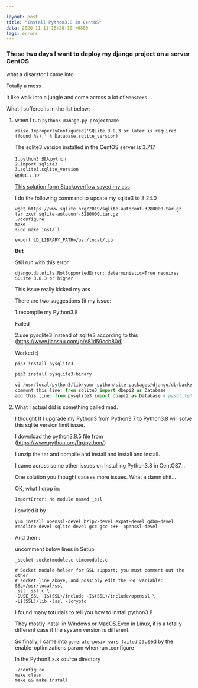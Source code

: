 ```yaml
---

layout: post
title: "Install Python3.8 in CentOS"
data: 2020-11-11 15:28:10 +0800
tags: errors
---
```




### These two days I want to deploy my django project on a server CentOS

what a disarstor I came into.

Totally a mess

It like walk into a jungle and come across a lot of ```Monsters```

What I suffered is in the list below:

1. when I run `python3 manage.py projectname`

   ```raise ImproperlyConfigured('SQLite 3.8.3 or later is required (found %s).' % Database.sqlite_version)```

   The sqlite3 version installed in the CentOS server is 3.7.17

   ```
   1.python3 进入python
   2.import sqlite3
   3.sqlite3.sqlite_version
   输出3.7.17
   ```

   [This solution form Stackoverflow saved my ass](https://stackoverflow.com/questions/55674176/django-cant-find-new-sqlite-version-sqlite-3-8-3-or-later-is-required-found)

   I do the following command to update my sqlite3 to 3.24.0

   ```
   wget https://www.sqlite.org/2019/sqlite-autoconf-3280000.tar.gz
   tar zxvf sqlite-autoconf-3280000.tar.gz
   ./configure
   make
   sudo make install
   
   export LD_LIBRARY_PATH=/usr/local/lib
   ```

   **But**

   Still run with this error

   ```django.db.utils.NotSupportedError: deterministic=True requires SQLite 3.8.3 or higher
   django.db.utils.NotSupportedError: deterministic=True requires SQLite 3.8.3 or higher
   ```

   This issue really kicked my ass

   There are two suggestions fit my issue:

   1.recompile my Python3.8 

   Failed

   2.use pysqlite3 instead of sqlite3 according to this  (https://www.jianshu.com/p/e81d59ccb80d)

   Worked :)

   ```python
   pip3 install pysqlite3
   
   pip3 install pysqlite3-binary
   
   vi /usr/local/python3/lib/your-python/site-packages/django/db/backends/sqlite3/base.py
   commont this line: from sqlite3 import dbapi2 as Database
   add this line: from pysqlite3 import dbapi2 as Database # pysqlite3
   ```

2. What I actual did is something called mad.

   I thought If I upgrade my Python3 from Python3.7 to Python3.8 will solve this sqlite version limit issue.

   I download the python3.8.5 file from (https://www.python.org/ftp/python/)

   I unzip the tar and compile and install and install and install.

   I came across some other issues on Installing Python3.8 in CentOS7...

   One solution you thought  causes more issues. What a damn shit...

   OK, what I drop in:

   ```javascript
   ImportError: No module named _ssl
   ```

   I sovled it by 

   ```
   yum install openssl-devel bzip2-devel expat-devel gdbm-devel readline-devel sqlite-devel gcc gcc-c++  openssl-devel
   ```

   And then :

   uncomment below lines in Setup

   ```
   _socket socketmodule.c timemodule.c
   
   # Socket module helper for SSL support; you must comment out the other
   # socket line above, and possibly edit the SSL variable:
   SSL=/usr/local/ssl
   _ssl _ssl.c \
   -DUSE_SSL -I$(SSL)/include -I$(SSL)/include/openssl \
   -L$(SSL)/lib -lssl -lcrypto
   ```

   I found many toturials to tell you how to install python3.8

   They mostly install in Windows or MacOS.Even in Linux, it is a totally different case if the system version is different.

   So finally, I came into `generate-posix-vars failed` caused by the  enable-optimizations param when run .configure 

   In the Python3.x.x source directory

   ```./configure
   ./configure
   make clean
   make && make install
   ```

   